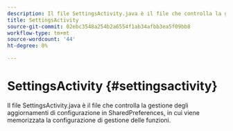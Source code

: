 ```yaml
---
description: Il file SettingsActivity.java è il file che controlla la gestione degli aggiornamenti di configurazione in SharedPreferences, in cui viene memorizzata la configurazione di gestione delle funzioni.
title: SettingsActivity
source-git-commit: 02ebc3548a254b2a6554f1ab34afbb3ea5f09bb8
workflow-type: tm+mt
source-wordcount: '44'
ht-degree: 0%

---
```


# SettingsActivity {#settingsactivity}

Il file SettingsActivity.java è il file che controlla la gestione degli aggiornamenti di configurazione in SharedPreferences, in cui viene memorizzata la configurazione di gestione delle funzioni.
